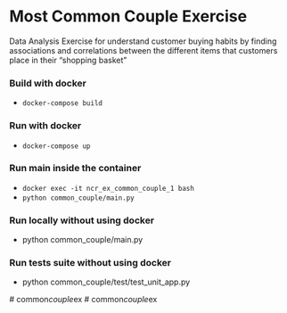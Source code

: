 # Most Common Couple Exercise

Data Analysis Exercise for understand customer buying habits by finding associations and correlations
 between the different items that customers place in their “shopping basket”

### Build with docker
- `docker-compose build`

### Run with docker
- `docker-compose up`

### Run main inside the container
- `docker exec -it ncr_ex_common_couple_1 bash`
- `python common_couple/main.py`

### Run locally without using docker
- python common_couple/main.py

### Run tests suite without using docker
- python common_couple/test/test_unit_app.py


#   c o m m o n _ c o u p l e _ e x  
 #   c o m m o n _ c o u p l e _ e x  
 